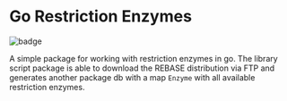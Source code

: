 # Go Restriction Enzymes

![badge](https://img.shields.io/endpoint?url=https://gist.githubusercontent.com/rmcl/666285a58b7279abb160786318ac6a3c/raw/restriction-enzymes-coverage.json)






A simple package for working with restriction enzymes in go. The library script package is able to download the REBASE distribution via FTP and generates another package db with a map `Enzyme` with all available restriction enzymes.
